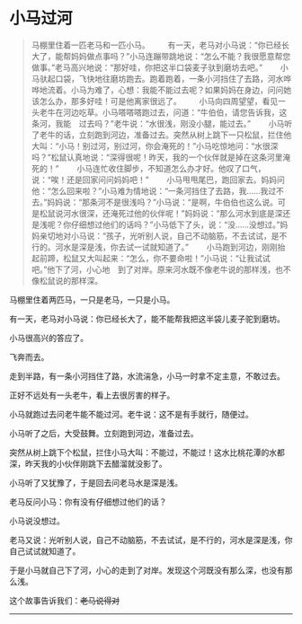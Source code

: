 # 小马过河

> 马棚里住着一匹老马和一匹小马。
> 　　有一天，老马对小马说：“你已经长大了，能帮妈妈做点事吗？”小马连蹦带跳地说：“怎么不能？我很愿意帮您做事。”老马高兴地说：“那好哇，你把这半口袋麦子驮到磨坊去吧。”
> 　　小马驮起口袋，飞快地往磨坊跑去。跑着跑着，一条小河挡住了去路，河水哗哗地流着。小马为难了，心想：我能不能过去呢？如果妈妈在身边，问问她该怎么办，那多好哇！可是他离家很远了。
> 　　小马向四周望望，看见一头老牛在河边吃草。小马嗒嗒嗒跑过去，问道：“牛伯伯，请您告诉我，这条河，我能　过去吗？”老牛说：“水很浅，刚没小腿，能过去。”
> 　　小马听了老牛的话，立刻跑到河边，准备过去。突然从树上跳下一只松鼠，拦住他大叫：“小马！别过河，别过河，你会淹死的！”小马吃惊地问：“水很深吗？”松鼠认真地说：“深得很呢！昨天，我的一个伙伴就是掉在这条河里淹死的！”
> 　　小马连忙收住脚步，不知道怎么办才好。他叹了口气，说：“唉！还是回家问问妈妈吧！”
> 　　小马甩甩尾巴，跑回家去。妈妈问他：“怎么回来啦？”小马难为情地说：“一条河挡住了去路，我……我过不去。”妈妈说：“那条河不是很浅吗？”小马说：“是啊，牛伯伯也这么说。可是松鼠说河水很深，还淹死过他的伙伴呢！”妈妈说：“那么河水到底是深还是浅呢？你仔细想过他们的话吗？”小马低下了头，说：“没……没想过。”妈妈亲切地对小马说：“孩子，光听别人说，自己不动脑筋，不去试试，是不行的。河水是深是浅，你去试一试就知道了。”
> 　　小马跑到河边，刚刚抬起前蹄，松鼠又大叫起来：“怎么，你不要命啦！”小马说：“让我试试吧。”他下了河，小心地　到了对岸。原来河水既不像老牛说的那样浅，也不像松鼠说的那样深。

马棚里住着两匹马，一只是老马，一只是小马。

有一天，老马对小马说：你已经长大了，能不能帮我把这半袋儿麦子驼到磨坊。

小马很高兴的答应了。

飞奔而去。

走到半路，有一条小河挡住了路，水流湍急，小马一时拿不定主意，不敢过去。

正好不远处有一头老牛，看上去很厉害的样子。

小马就跑过去问老牛能不能过河。老牛说：这不是有手就行，随便过。

小马听了之后，大受鼓舞。立刻跑到河边，准备过去。

突然从树上跳下个松鼠，拦住小马大叫：不能过，不能过！这水比桃花潭的水都深，昨天我的小伙伴刚跳下去醋溜就没影了。

小马听了又犹豫了，于是回去问老马水是深是浅。

老马反问小马：你有没有仔细想过他们的话？

小马说没想过。

老马又说：光听别人说，自己不动脑筋，不去试试，是不行的，河水是深是浅，你自己试试就知道了。

于是小马就自己下了河，小心的走到了对岸。发现这个河既没有那么深，也没有那么浅。

这个故事告诉我们：~~老马说得对~~

---



